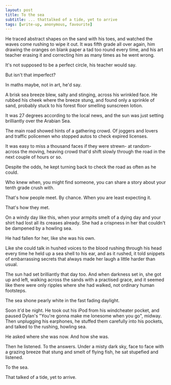 ```yaml
---
layout: post
title: To the sea
subtitle: ... thattalked of a tide, yet to arrive
tags: [write-up, anonymous, favourite]
---
```


He traced abstract shapes on the sand with his toes, and watched the waves come rushing to wipe it out. It was fifth grade all over again, him drawing the oranges on blank paper a tad too round every time, and his art teacher erasing it and correcting him as many times as he went wrong.

It's not supposed to be a perfect circle, his teacher would say.

But isn't that imperfect?

In maths maybe, not in art, he'd say.

A brisk sea breeze blew, salty and stinging, across his wrinkled face. He rubbed his cheek where the breeze stung, and found only a sprinkle of sand, probably stuck to his forest floor smelling sunscreen lotion.

It was 27 degrees according to the local news, and the sun was just setting brilliantly over the Arabian Sea.

The main road showed hints of a gathering crowd. Of joggers and lovers and traffic policemen who stopped autos to check expired licenses.

It was easy to miss a thousand faces if they were strewn- at random- across the moving, heaving crowd that'd shift slowly through the road in the next couple of hours or so. 

Despite the odds, he kept turning back to check the road as often as he could.

Who knew when, you might find someone, you can share a story about your tenth grade crush with.

That's how people meet. By chance. When you are least expecting it.

That's how they met.

On a windy day like this, when your armpits smelt of a dying day and your shirt had lost all its creases already. She had a crispness in her that couldn't be dampened by a howling sea. 

He had fallen for her, like she was his own.

Like she could talk in hushed voices to the blood rushing through his head every time he held up a sea shell to his ear, and as it rushed, it told snippets of embarrassing secrets that always made her laugh a little harder than usual.

The sun had set brilliantly that day too. And when darkness set in, she got up and left, walking across the sands with a practised grace, and it seemed like there were only ripples where she had walked, not ordinary human footsteps.

The sea shone pearly white in the fast fading daylight.

Soon it'd be night. He took out his iPod from his windcheater pocket, and paused Dylan's "You're gonna make me lonesome when you go", midway. Then unplugging his earphones, he stuffed them carefully into his pockets, and talked to the rushing, howling sea.

He asked where she was now. And how she was.

Then he listened. To the answers. Under a misty dark sky, face to face with a grazing breeze that stung and smelt of flying fish, he sat stupefied and listened.

To the sea.

That talked of a tide, yet to arrive.
